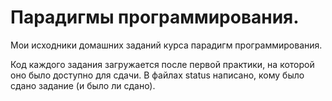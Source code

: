 # Парадигмы программирования.

Мои исходники домашних заданий курса парадигм программирования.

Код каждого задания загружается после первой практики, на которой оно было доступно для сдачи.
В файлах status написано, кому было сдано задание (и было ли сдано).
